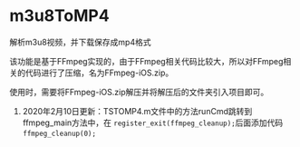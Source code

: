 # m3u8ToMP4
解析m3u8视频，并下载保存成mp4格式

该功能是基于FFmpeg实现的，由于FFmpeg相关代码比较大，所以对FFmpeg相关的代码进行了压缩，名为FFmpeg-iOS.zip。

使用时，需要将FFmpeg-iOS.zip解压并将解压后的文件夹引入项目即可。

1. 2020年2月10日更新：TSTOMP4.m文件中的方法runCmd跳转到ffmpeg_main方法中，在 `register_exit(ffmpeg_cleanup);`后面添加代码`ffmpeg_cleanup(0);`
    
